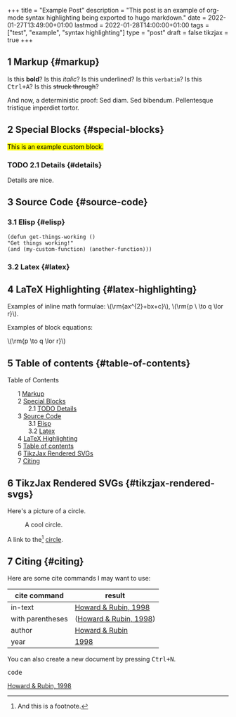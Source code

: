 +++
title = "Example Post"
description = "This post is an example of org-mode syntax highlighting being exported to hugo markdown."
date = 2022-01-27T13:49:00+01:00
lastmod = 2022-01-28T14:00:00+01:00
tags = ["test", "example", "syntax highlighting"]
type = "post"
draft = false
tikzjax = true
+++

## <span class="section-num">1</span> Markup {#markup}

Is this **bold**? Is this _italic_? Is this <span class="underline">underlined</span>? Is this `verbatim`? Is this <kbd>Ctrl+A</kbd>? Is this ~~struck through~~?

And now, a deterministic proof: Sed diam. Sed bibendum. Pellentesque tristique imperdiet tortor.


## <span class="section-num">2</span> Special Blocks {#special-blocks}
<mark>This is an example custom block.</mark>


### <span class="org-todo todo TODO">TODO</span> <span class="section-num">2.1</span> Details {#details}

Details are nice.


## <span class="section-num">3</span> Source Code {#source-code}


### <span class="section-num">3.1</span> Elisp {#elisp}

```elisp
(defun get-things-working ()
"Get things working!"
(and (my-custom-function) (another-function)))
```


### <span class="section-num">3.2</span> Latex {#latex}


## <span class="section-num">4</span> LaTeX Highlighting {#latex-highlighting}

Examples of inline math formulae: \\(\rm{ax^{2}+bx+c}\\), \\(\rm{p \ \to q \lor r}\\).

Examples of block equations:

\\(\rm{p \to q \lor r}\\)


## <span class="section-num">5</span> Table of contents {#table-of-contents}

<style>
  .ox-hugo-toc ul {
    list-style: none;
  }
</style>
<div class="ox-hugo-toc toc">

<div class="heading">Table of Contents</div>

- <span class="section-num">1</span> [Markup](#markup)
- <span class="section-num">2</span> [Special Blocks](#special-blocks)
    - <span class="section-num">2.1</span> [<span class="org-todo todo TODO">TODO</span> Details](#details)
- <span class="section-num">3</span> [Source Code](#source-code)
    - <span class="section-num">3.1</span> [Elisp](#elisp)
    - <span class="section-num">3.2</span> [Latex](#latex)
- <span class="section-num">4</span> [LaTeX Highlighting](#latex-highlighting)
- <span class="section-num">5</span> [Table of contents](#table-of-contents)
- <span class="section-num">6</span> [TikzJax Rendered SVGs](#tikzjax-rendered-svgs)
- <span class="section-num">7</span> [Citing](#citing)

</div>
<!--endtoc-->


## <span class="section-num">6</span> TikzJax Rendered SVGs {#tikzjax-rendered-svgs}

Here's a picture of a circle. <span class="org-target" id="org-target--circle"></span>

<figure>
<script type="text/tikz">
  \begin{tikzpicture}
\draw[red] (0,0) circle (1in);
\end{tikzpicture}
</script>
<figcaption>A cool circle.</figcaption>
</figure>

A link to the[^fn:1] [circle](#org-target--circle).


## <span class="section-num">7</span> Citing {#citing}

Here are some cite commands I may want to use:

| **cite command** | **result**                                                    |
|------------------|---------------------------------------------------------------|
| in-text          | <a href="#citeproc_bib_item_1">Howard &#38; Rubin, 1998</a>   |
| with parentheses | (<a href="#citeproc_bib_item_1">Howard &#38; Rubin, 1998</a>) |
| author           | <a href="#citeproc_bib_item_1">Howard &#38; Rubin</a>         |
| year             | <a href="#citeproc_bib_item_1">1998</a>                       |

<p>You can also create a new document by pressing <kbd><kbd class="key">Ctrl</kbd>+<kbd class="key">N</kbd></kbd>.</p>

<kbd class="key">code</kb>

<a href="#citeproc_bib_item_1">Howard &#38; Rubin, 1998</a>

[^fn:1]: And this is a footnote.